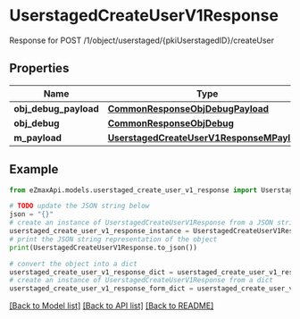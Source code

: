# UserstagedCreateUserV1Response

Response for POST /1/object/userstaged/{pkiUserstagedID}/createUser

## Properties

Name | Type | Description | Notes
------------ | ------------- | ------------- | -------------
**obj_debug_payload** | [**CommonResponseObjDebugPayload**](CommonResponseObjDebugPayload.md) |  | 
**obj_debug** | [**CommonResponseObjDebug**](CommonResponseObjDebug.md) |  | [optional] 
**m_payload** | [**UserstagedCreateUserV1ResponseMPayload**](UserstagedCreateUserV1ResponseMPayload.md) |  | 

## Example

```python
from eZmaxApi.models.userstaged_create_user_v1_response import UserstagedCreateUserV1Response

# TODO update the JSON string below
json = "{}"
# create an instance of UserstagedCreateUserV1Response from a JSON string
userstaged_create_user_v1_response_instance = UserstagedCreateUserV1Response.from_json(json)
# print the JSON string representation of the object
print(UserstagedCreateUserV1Response.to_json())

# convert the object into a dict
userstaged_create_user_v1_response_dict = userstaged_create_user_v1_response_instance.to_dict()
# create an instance of UserstagedCreateUserV1Response from a dict
userstaged_create_user_v1_response_form_dict = userstaged_create_user_v1_response.from_dict(userstaged_create_user_v1_response_dict)
```
[[Back to Model list]](../README.md#documentation-for-models) [[Back to API list]](../README.md#documentation-for-api-endpoints) [[Back to README]](../README.md)


